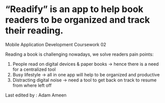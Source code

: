 # “Readify” is an app to help book readers to be organized and track their reading.
Mobile Application Development Coursework 02

Reading a book is challenging nowadays, we solve readers pain points:

  1. People read on digital devices & paper books → hence there is a need for a centralized tool
  2. Busy lifestyle → all in one app will help to be organized and productive
  3. Distracting digital noise → need a tool to get back on track to resume from where left off

Last edited by : Adam Ameen
